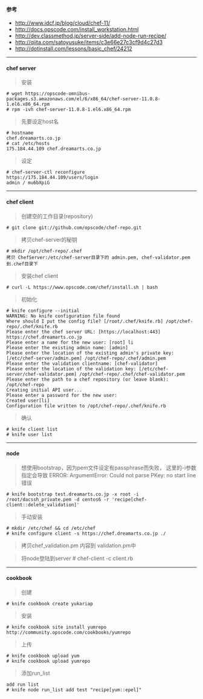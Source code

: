 #### <i class="icon-anchor"></i>参考

 - http://www.idcf.jp/blog/cloud/chef-11/
 - http://docs.opscode.com/install_workstation.html
 - http://dev.classmethod.jp/server-side/add-node-run-recipe/
 - http://qiita.com/satoyusuke/items/c3e66e27c3cf9d4c27d3
 - http://dotinstall.com/lessons/basic_chef/24212

**********

#### <i class="icon-anchor"></i>chef server
> 安装

    # wget https://opscode-omnibus-packages.s3.amazonaws.com/el/6/x86_64/chef-server-11.0.8-1.el6.x86_64.rpm
    # rpm -ivh chef-server-11.0.8-1.el6.x86_64.rpm

> 先要设定host名

    # hostname
    chef.dreamarts.co.jp
    # cat /etc/hosts
    175.184.44.109 chef.dreamarts.co.jp

> 设定

    # chef-server-ctl reconfigure
    https://175.184.44.109/users/login
    admin / mu6bXpiG
    
**********

#### <i class="icon-anchor"></i>chef client

>  创建空的工作目录(repository)

    # git clone git://github.com/opscode/chef-repo.git

>  拷贝chef-server的秘钥

    # mkdir /opt/chef-repo/.chef
    拷贝 ChefServer:/etc/chef-server目录下的 admin.pem, chef-validator.pem 到.chef目录下

>  安装chef client

    # curl -L https://www.opscode.com/chef/install.sh | bash

>  初始化

    # knife configure --initial
	WARNING: No knife configuration file found
	Where should I put the config file? [/root/.chef/knife.rb] /opt/chef-repo/.chef/knife.rb
	Please enter the chef server URL: [https://localhost:443] https://chef.dreamarts.co.jp
	Please enter a name for the new user: [root] li
	Please enter the existing admin name: [admin]
	Please enter the location of the existing admin's private key: [/etc/chef-server/admin.pem] /opt/chef-repo/.chef/admin.pem
	Please enter the validation clientname: [chef-validator]
	Please enter the location of the validation key: [/etc/chef-server/chef-validator.pem] /opt/chef-repo/.chef/chef-validator.pem
	Please enter the path to a chef repository (or leave blank): /opt/chef-repo
	Creating initial API user...
	Please enter a password for the new user:
	Created user[li]
	Configuration file written to /opt/chef-repo/.chef/knife.rb

> 确认

    # knife client list
    # knife user list

**********

#### <i class="icon-anchor"></i>node

> 想使用bootstrap，因为pem文件设定有passphrase而失败， 这里的-i参数指定会导致 ERROR:
> ArgumentError: Could not parse PKey: no start line错误

    # knife bootstrap test.dreamarts.co.jp -x root -i /root/dacssh_private.pem -d centos6 -r 'recipe[chef-client::delete_validation]'

> 手动安装

    # mkdir /etc/chef && cd /etc/chef
    # knife configure client -s https://chef.dreamarts.co.jp ./

> 拷贝chef_validation.pm 内容到 validation.pm中

> 将node登陆到server
    # chef-client -c client.rb
    
**********

#### <i class="icon-anchor"></i>cookbook

> 创建

    # knife cookbook create yukariap

> 安装

    # knife cookbook site install yumrepo
    http://community.opscode.com/cookbooks/yumrepo

> 上传

    # knife cookbook upload yum
    # knife cookbook upload yumrepo

> 添加run_list

    add run list
    # knife node run_list add test "recipe[yum::epel]"
